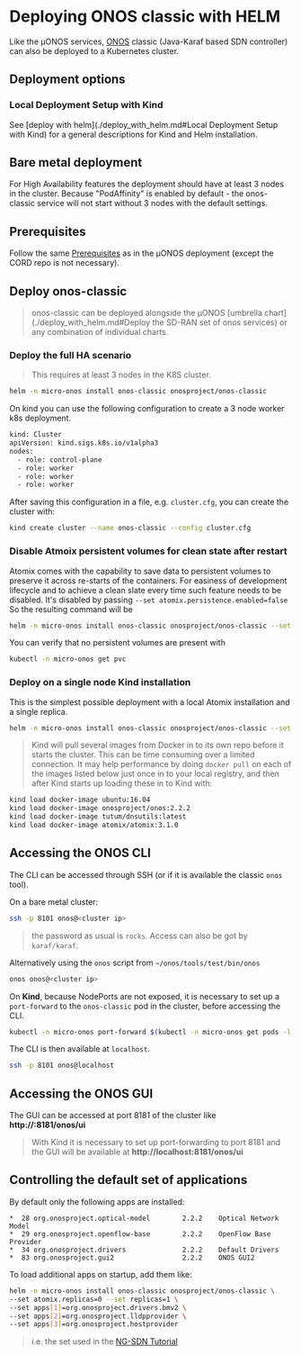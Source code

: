 <!--
SPDX-FileCopyrightText: 2022 2020-present Open Networking Foundation <info@opennetworking.org>

SPDX-License-Identifier: Apache-2.0
-->

# Deploying ONOS classic with HELM

Like the µONOS services, [ONOS](https://wiki.onosproject.org/) classic (Java-Karaf
based SDN controller) can also be deployed to a Kubernetes cluster.

## Deployment options

### Local Deployment Setup with Kind
See [deploy with helm](./deploy_with_helm.md#Local Deployment Setup with Kind)
for a general descriptions for Kind and Helm installation.

## Bare metal deployment
For High Availability features the deployment should have at least 3 nodes in the
cluster. Because "PodAffinity" is enabled by default - the onos-classic service
will not start without 3 nodes with the default settings.

## Prerequisites
Follow the same [Prerequisites](./deploy_with_helm.md#Prerequisites) as in the
µONOS deployment (except the CORD repo is not necessary).

## Deploy onos-classic
> onos-classic can be deployed alongside the µONOS
> [umbrella chart](./deploy_with_helm.md#Deploy the SD-RAN set of onos services)
> or any combination of individual charts.

### Deploy the full HA scenario
> This requires at least 3 nodes in the K8S cluster.
```bash
helm -n micro-onos install onos-classic onosproject/onos-classic
```
On kind you can use the following configuration to create a 3 node worker k8s deployment.

```bash
kind: Cluster
apiVersion: kind.sigs.k8s.io/v1alpha3
nodes:
  - role: control-plane
  - role: worker
  - role: worker
  - role: worker
```
After saving this configuration in a file, e.g. `cluster.cfg`, you can create the cluster with:
```bash
kind create cluster --name onos-classic --config cluster.cfg
```

### Disable Atmoix persistent volumes for clean state after restart
Atomix comes with the capability to save data to persistent volumes to preserve it across re-starts of the containers.
For easiness of development lifecycle and to achieve a clean slate every time such feature needs to be disabled.
It's disabled by passing `--set atomix.persistence.enabled=false`
So the resulting command will be
```bash
helm -n micro-onos install onos-classic onosproject/onos-classic --set atomix.persistence.enabled=false
```
You can verify that no persistent volumes are present with
```bash
kubectl -n micro-onos get pvc
```

### Deploy on a single node Kind installation
This is the simplest possible deployment with a local Atomix installation and
a single replica.

```bash
helm -n micro-onos install onos-classic onosproject/onos-classic --set atomix.replicas=0 --set replicas=1
```

> Kind will pull several images from Docker in to its own repo before it starts
> the cluster. This can be time consuming over a limited connection. It may help
> performance by doing `docker pull` on each of the images listed below just once
> in to your local registry, and then after Kind starts up loading these in to Kind
> with:
```bash
kind load docker-image ubuntu:16.04
kind load docker-image onosproject/onos:2.2.2
kind load docker-image tutum/dnsutils:latest
kind load docker-image atomix/atomix:3.1.0
```

## Accessing the ONOS CLI
The CLI can be accessed through SSH (or if it is available the classic `onos` tool).

On a bare metal cluster:
```bash
ssh -p 8101 onos@<cluster ip>
```
> the password as usual is `rocks`. Access can also be got by `karaf/karaf`.

Alternatively using the `onos` script from `~/onos/tools/test/bin/onos`
```bash
onos onos@<cluster ip>
```

On **Kind**, because NodePorts are not exposed, it is necessary to set up a `port-forward`
to the `onos-classic` pod in the cluster, before accessing the CLI.
```bash
kubectl -n micro-onos port-forward $(kubectl -n micro-onos get pods -l app=onos-classic-onos-classic -o name) 8101
```

The CLI is then available at `localhost`.
```bash
ssh -p 8101 onos@localhost
```

## Accessing the ONOS GUI
The GUI can be accessed at port 8181 of the cluster like
**http://<cluster ip>:8181/onos/ui**

> With Kind it is necessary to set up port-forwarding to port 8181 and the GUI
> will be available at **http://localhost:8181/onos/ui**

## Controlling the default set of applications
By default only the following apps are installed:
```
*  28 org.onosproject.optical-model        2.2.2    Optical Network Model
*  29 org.onosproject.openflow-base        2.2.2    OpenFlow Base Provider
*  34 org.onosproject.drivers              2.2.2    Default Drivers
*  83 org.onosproject.gui2                 2.2.2    ONOS GUI2
```

To load additional apps on startup, add them like:
```bash
helm -n micro-onos install onos-classic onosproject/onos-classic \
--set atomix.replicas=0 --set replicas=1 \
--set apps[1]=org.onosproject.drivers.bmv2 \
--set apps[2]=org.onosproject.lldpprovider \
--set apps[3]=org.onosproject.hostprovider
```
> i.e. the set used in the [NG-SDN Tutorial](https://github.com/opennetworkinglab/ngsdn-tutorial/blob/master/EXERCISE-3.md#2-start-onos)
